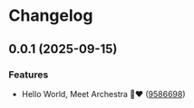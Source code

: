 # Changelog

## 0.0.1 (2025-09-15)


### Features

* Hello World, Meet Archestra 🤖❤️ ([9586698](https://github.com/archestra-ai/archestra/commit/95866981b0fc62bd84fba9b87336573b4cdbfa35))
